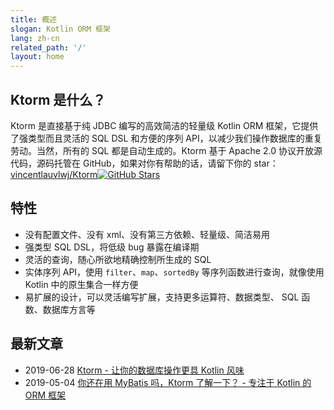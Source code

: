 ```yaml
---
title: 概述
slogan: Kotlin ORM 框架
lang: zh-cn
related_path: '/'
layout: home
---
```


## Ktorm 是什么？

Ktorm 是直接基于纯 JDBC 编写的高效简洁的轻量级 Kotlin ORM 框架，它提供了强类型而且灵活的 SQL DSL 和方便的序列 API，以减少我们操作数据库的重复劳动。当然，所有的 SQL 都是自动生成的。Ktorm 基于 Apache 2.0 协议开放源代码，源码托管在 GitHub，如果对你有帮助的话，请留下你的 star：[vincentlauvlwj/Ktorm](https://github.com/vincentlauvlwj/Ktorm)[![GitHub Stars](https://img.shields.io/github/stars/vincentlauvlwj/Ktorm.svg?style=social)](https://github.com/vincentlauvlwj/Ktorm/stargazers)

## 特性

- 没有配置文件、没有 xml、没有第三方依赖、轻量级、简洁易用
- 强类型 SQL DSL，将低级 bug 暴露在编译期
- 灵活的查询，随心所欲地精确控制所生成的 SQL
- 实体序列 API，使用 `filter`、`map`、`sortedBy` 等序列函数进行查询，就像使用 Kotlin 中的原生集合一样方便
- 易扩展的设计，可以灵活编写扩展，支持更多运算符、数据类型、 SQL 函数、数据库方言等

## 最新文章

- 2019-06-28 [Ktorm - 让你的数据库操作更具 Kotlin 风味](https://www.liuwj.me/posts/ktorm-write-database-operations-in-kotlin-style/)
- 2019-05-04 [你还在用 MyBatis 吗，Ktorm 了解一下？ - 专注于 Kotlin 的 ORM 框架](https://www.liuwj.me/posts/ktorm-introduction/)

